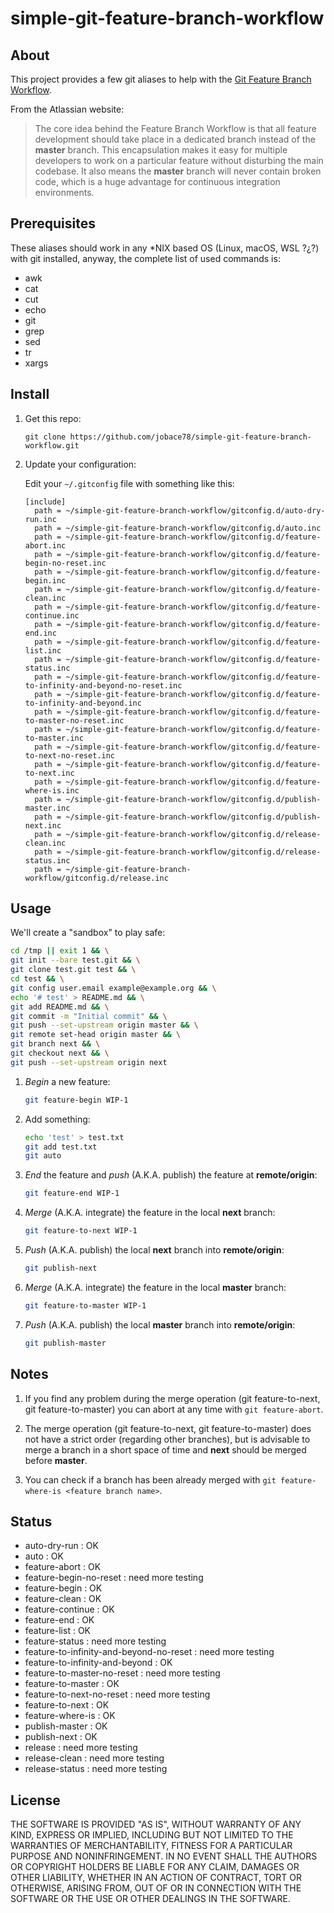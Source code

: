 # simple-git-feature-branch-workflow

## About

This project provides a few git aliases to help with the [Git Feature Branch Workflow](https://www.atlassian.com/git/tutorials/comparing-workflows/feature-branch-workflow).

From the Atlassian website:

> The core idea behind the Feature Branch Workflow is that all feature development should take place in a dedicated branch instead of the **master** branch. This encapsulation makes it easy for multiple developers to work on a particular feature without disturbing the main codebase. It also means the **master** branch will never contain broken code, which is a huge advantage for continuous integration environments.

## Prerequisites

These aliases should work in any *NIX based OS (Linux, macOS, WSL ?¿?) with git installed, anyway, the complete list of used commands is:

* awk
* cat
* cut
* echo
* git
* grep
* sed
* tr
* xargs

## Install

  1. Get this repo:

      ```text
      git clone https://github.com/jobace78/simple-git-feature-branch-workflow.git
      ```

  2. Update your configuration:

      Edit your `~/.gitconfig` file with something like this:

      ```text
      [include]
        path = ~/simple-git-feature-branch-workflow/gitconfig.d/auto-dry-run.inc
        path = ~/simple-git-feature-branch-workflow/gitconfig.d/auto.inc
        path = ~/simple-git-feature-branch-workflow/gitconfig.d/feature-abort.inc
        path = ~/simple-git-feature-branch-workflow/gitconfig.d/feature-begin-no-reset.inc
        path = ~/simple-git-feature-branch-workflow/gitconfig.d/feature-begin.inc
        path = ~/simple-git-feature-branch-workflow/gitconfig.d/feature-clean.inc
        path = ~/simple-git-feature-branch-workflow/gitconfig.d/feature-continue.inc
        path = ~/simple-git-feature-branch-workflow/gitconfig.d/feature-end.inc
        path = ~/simple-git-feature-branch-workflow/gitconfig.d/feature-list.inc
        path = ~/simple-git-feature-branch-workflow/gitconfig.d/feature-status.inc
        path = ~/simple-git-feature-branch-workflow/gitconfig.d/feature-to-infinity-and-beyond-no-reset.inc
        path = ~/simple-git-feature-branch-workflow/gitconfig.d/feature-to-infinity-and-beyond.inc
        path = ~/simple-git-feature-branch-workflow/gitconfig.d/feature-to-master-no-reset.inc
        path = ~/simple-git-feature-branch-workflow/gitconfig.d/feature-to-master.inc
        path = ~/simple-git-feature-branch-workflow/gitconfig.d/feature-to-next-no-reset.inc
        path = ~/simple-git-feature-branch-workflow/gitconfig.d/feature-to-next.inc
        path = ~/simple-git-feature-branch-workflow/gitconfig.d/feature-where-is.inc
        path = ~/simple-git-feature-branch-workflow/gitconfig.d/publish-master.inc
        path = ~/simple-git-feature-branch-workflow/gitconfig.d/publish-next.inc
        path = ~/simple-git-feature-branch-workflow/gitconfig.d/release-clean.inc
        path = ~/simple-git-feature-branch-workflow/gitconfig.d/release-status.inc
        path = ~/simple-git-feature-branch-workflow/gitconfig.d/release.inc
      ```

## Usage

We'll create a "sandbox" to play safe:

```bash
cd /tmp || exit 1 && \
git init --bare test.git && \
git clone test.git test && \
cd test && \
git config user.email example@example.org && \
echo '# test' > README.md && \
git add README.md && \
git commit -m "Initial commit" && \
git push --set-upstream origin master && \
git remote set-head origin master && \
git branch next && \
git checkout next && \
git push --set-upstream origin next
```

  1. *Begin* a new feature:

      ```bash
      git feature-begin WIP-1
      ```

  2. Add something:

      ```bash
      echo 'test' > test.txt
      git add test.txt
      git auto
      ```

  3. *End* the feature and *push* (A.K.A. publish) the feature at **remote/origin**:

      ```bash
      git feature-end WIP-1
      ```

  4. *Merge* (A.K.A. integrate) the feature in the local **next** branch:

      ```bash
      git feature-to-next WIP-1
      ```

  5. *Push* (A.K.A. publish) the local **next** branch into **remote/origin**:

      ```bash
      git publish-next
      ```

  6. *Merge* (A.K.A. integrate) the feature in the local **master** branch:

      ```bash
      git feature-to-master WIP-1
      ```

  7. *Push* (A.K.A. publish) the local **master** branch into **remote/origin**:

      ```bash
      git publish-master
      ```

## Notes

  1. If you find any problem during the merge operation (git feature-to-next, git feature-to-master) you can abort at any time with `git feature-abort`.

  2. The merge operation (git feature-to-next, git feature-to-master) does not have a strict order (regarding other branches), but is advisable to merge a branch in a short space of time and **next** should be merged before **master**.

  3. You can check if a branch has been already merged with `git feature-where-is <feature branch name>`.

## Status

* auto-dry-run : OK
* auto : OK
* feature-abort : OK
* feature-begin-no-reset : need more testing
* feature-begin : OK
* feature-clean : OK
* feature-continue : OK
* feature-end : OK
* feature-list : OK
* feature-status : need more testing
* feature-to-infinity-and-beyond-no-reset : need more testing
* feature-to-infinity-and-beyond : OK
* feature-to-master-no-reset : need more testing
* feature-to-master : OK
* feature-to-next-no-reset : need more testing
* feature-to-next : OK
* feature-where-is : OK
* publish-master : OK
* publish-next : OK
* release : need more testing
* release-clean : need more testing
* release-status : need more testing

## License

THE SOFTWARE IS PROVIDED "AS IS", WITHOUT WARRANTY OF ANY KIND, EXPRESS OR
IMPLIED, INCLUDING BUT NOT LIMITED TO THE WARRANTIES OF MERCHANTABILITY,
FITNESS FOR A PARTICULAR PURPOSE AND NONINFRINGEMENT. IN NO EVENT SHALL THE
AUTHORS OR COPYRIGHT HOLDERS BE LIABLE FOR ANY CLAIM, DAMAGES OR OTHER
LIABILITY, WHETHER IN AN ACTION OF CONTRACT, TORT OR OTHERWISE, ARISING FROM,
OUT OF OR IN CONNECTION WITH THE SOFTWARE OR THE USE OR OTHER DEALINGS IN THE
SOFTWARE.
